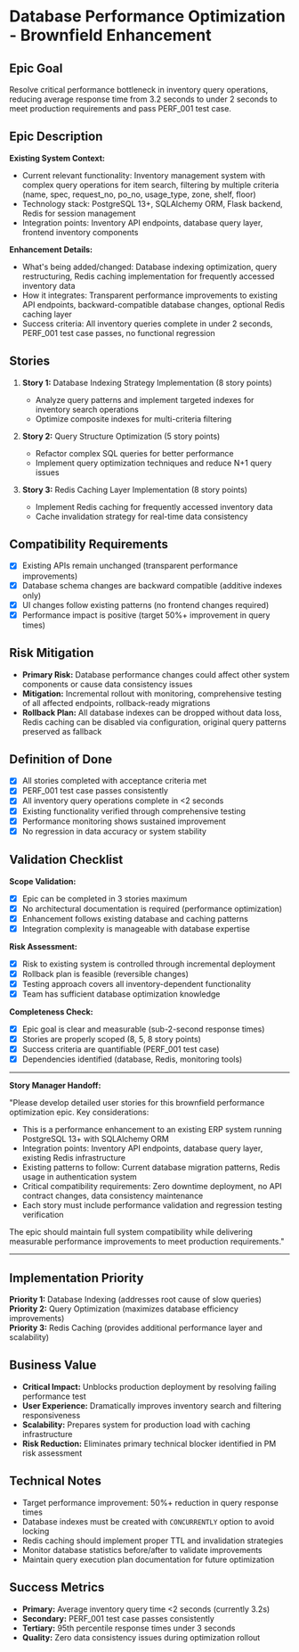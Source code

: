# Database Performance Optimization - Brownfield Enhancement

## Epic Goal

Resolve critical performance bottleneck in inventory query operations, reducing average response time from 3.2 seconds to under 2 seconds to meet production requirements and pass PERF_001 test case.

## Epic Description

**Existing System Context:**

- Current relevant functionality: Inventory management system with complex query operations for item search, filtering by multiple criteria (name, spec, request_no, po_no, usage_type, zone, shelf, floor)
- Technology stack: PostgreSQL 13+, SQLAlchemy ORM, Flask backend, Redis for session management
- Integration points: Inventory API endpoints, database query layer, frontend inventory components

**Enhancement Details:**

- What's being added/changed: Database indexing optimization, query restructuring, Redis caching implementation for frequently accessed inventory data
- How it integrates: Transparent performance improvements to existing API endpoints, backward-compatible database changes, optional Redis caching layer
- Success criteria: All inventory queries complete in under 2 seconds, PERF_001 test case passes, no functional regression

## Stories

1. **Story 1:** Database Indexing Strategy Implementation (8 story points)
   - Analyze query patterns and implement targeted indexes for inventory search operations
   - Optimize composite indexes for multi-criteria filtering

2. **Story 2:** Query Structure Optimization (5 story points)
   - Refactor complex SQL queries for better performance
   - Implement query optimization techniques and reduce N+1 query issues

3. **Story 3:** Redis Caching Layer Implementation (8 story points)
   - Implement Redis caching for frequently accessed inventory data
   - Cache invalidation strategy for real-time data consistency

## Compatibility Requirements

- [x] Existing APIs remain unchanged (transparent performance improvements)
- [x] Database schema changes are backward compatible (additive indexes only)
- [x] UI changes follow existing patterns (no frontend changes required)
- [x] Performance impact is positive (target 50%+ improvement in query times)

## Risk Mitigation

- **Primary Risk:** Database performance changes could affect other system components or cause data consistency issues
- **Mitigation:** Incremental rollout with monitoring, comprehensive testing of all affected endpoints, rollback-ready migrations
- **Rollback Plan:** All database indexes can be dropped without data loss, Redis caching can be disabled via configuration, original query patterns preserved as fallback

## Definition of Done

- [x] All stories completed with acceptance criteria met
- [x] PERF_001 test case passes consistently
- [x] All inventory query operations complete in <2 seconds
- [x] Existing functionality verified through comprehensive testing
- [x] Performance monitoring shows sustained improvement
- [x] No regression in data accuracy or system stability

## Validation Checklist

**Scope Validation:**

- [x] Epic can be completed in 3 stories maximum
- [x] No architectural documentation is required (performance optimization)
- [x] Enhancement follows existing database and caching patterns
- [x] Integration complexity is manageable with database expertise

**Risk Assessment:**

- [x] Risk to existing system is controlled through incremental deployment
- [x] Rollback plan is feasible (reversible changes)
- [x] Testing approach covers all inventory-dependent functionality
- [x] Team has sufficient database optimization knowledge

**Completeness Check:**

- [x] Epic goal is clear and measurable (sub-2-second response times)
- [x] Stories are properly scoped (8, 5, 8 story points)
- [x] Success criteria are quantifiable (PERF_001 test case)
- [x] Dependencies identified (database, Redis, monitoring tools)

---

**Story Manager Handoff:**

"Please develop detailed user stories for this brownfield performance optimization epic. Key considerations:

- This is a performance enhancement to an existing ERP system running PostgreSQL 13+ with SQLAlchemy ORM
- Integration points: Inventory API endpoints, database query layer, existing Redis infrastructure
- Existing patterns to follow: Current database migration patterns, Redis usage in authentication system
- Critical compatibility requirements: Zero downtime deployment, no API contract changes, data consistency maintenance
- Each story must include performance validation and regression testing verification

The epic should maintain full system compatibility while delivering measurable performance improvements to meet production requirements."

---

## Implementation Priority

**Priority 1:** Database Indexing (addresses root cause of slow queries)
**Priority 2:** Query Optimization (maximizes database efficiency improvements)  
**Priority 3:** Redis Caching (provides additional performance layer and scalability)

## Business Value

- **Critical Impact:** Unblocks production deployment by resolving failing performance test
- **User Experience:** Dramatically improves inventory search and filtering responsiveness
- **Scalability:** Prepares system for production load with caching infrastructure
- **Risk Reduction:** Eliminates primary technical blocker identified in PM risk assessment

## Technical Notes

- Target performance improvement: 50%+ reduction in query response times
- Database indexes must be created with `CONCURRENTLY` option to avoid locking
- Redis caching should implement proper TTL and invalidation strategies
- Monitor database statistics before/after to validate improvements
- Maintain query execution plan documentation for future optimization

## Success Metrics

- **Primary:** Average inventory query time <2 seconds (currently 3.2s)
- **Secondary:** PERF_001 test case passes consistently  
- **Tertiary:** 95th percentile response times under 3 seconds
- **Quality:** Zero data consistency issues during optimization rollout